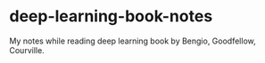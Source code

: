 # deep-learning-book-notes
My notes while reading deep learning book by Bengio, Goodfellow, Courville.
